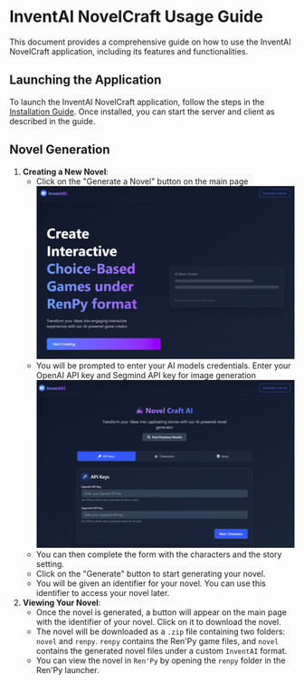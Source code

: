 # InventAI NovelCraft Usage Guide

This document provides a comprehensive guide on how to use the InventAI NovelCraft application, including its features and functionalities.

## Launching the Application
To launch the InventAI NovelCraft application, follow the steps in the [Installation Guide](INSTALL.md). Once installed, you can start the server and client as described in the guide.

## Novel Generation
1. **Creating a New Novel**: 
   - Click on the "Generate a Novel" button on the main page ![main page](main-page.png)
   - You will be prompted to enter your AI models credentials. Enter your OpenAI API key and Segmind API key for image generation ![](credentials.png)
   - You can then complete the form with the characters and the story setting.
   - Click on the "Generate" button to start generating your novel.
   - You will be given an identifier for your novel. You can use this identifier to access your novel later.
2. **Viewing Your Novel**:
   - Once the novel is generated, a button will appear on the main page with the identifier of your novel. Click on it to download the novel. 
   - The novel will be downloaded as a `.zip` file containing two folders: `novel` and `renpy`. `renpy` contains the Ren'Py game files, and `novel` contains the generated novel files under a custom `InventAI` format.
   - You can view the novel in `Ren'Py` by opening the `renpy` folder in the Ren'Py launcher.
